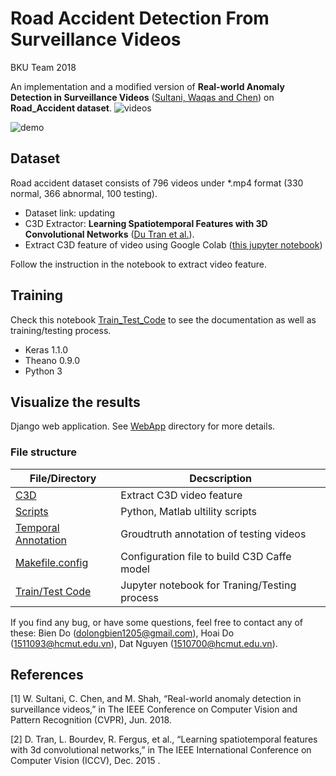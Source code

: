 # Road Accident Detection From Surveillance Videos 
BKU Team 2018

An implementation and a modified version of **Real-world Anomaly Detection in Surveillance Videos** ([Sultani, Waqas and Chen][realworld]) on **Road_Accident dataset**.
![videos](/WebApp/staticfiles/images/roadaccident.png)

![demo](/WebApp/media/gifs/demo.gif)
## Dataset

Road accident dataset consists of 796 videos under *.mp4 format (330 normal, 366 abnormal, 100 testing). 
  - Dataset link: updating
  - C3D Extractor: **Learning Spatiotemporal Features with 3D Convolutional Networks** ([Du Tran et al.][c3d]).
  - Extract C3D feature of video using Google Colab ([this jupyter notebook](https://github.com/dolongbien/HumanBehaviorBKU/blob/master/C3D/C3DV0.ipynb))

Follow the instruction in the notebook to extract video feature. 

## Training

Check this notebook [Train_Test_Code](https://github.com/dolongbien/HumanBehaviorBKU/blob/master/TrainTest_Code.ipynb) to see the documentation as well as training/testing process.
* Keras 1.1.0
* Theano 0.9.0
* Python 3

## Visualize the results

Django web application. See [WebApp](https://github.com/dolongbien/HumanBehaviorBKU/tree/master/WebApp) directory for more details.

### File structure

| File/Directory | Decscription |
| ------ | ------ |
| [C3D][c3dfolder] | Extract C3D video feature |
| [Scripts][scripts] |Python, Matlab ultility scripts |
| [Temporal Annotation][annotation] | Groudtruth annotation of testing videos |
| [Makefile.config][makefile] |Configuration file to build C3D Caffe model|
| [Train/Test Code][traintestcode] | Jupyter notebook for Traning/Testing process |

If you find any bug, or have some questions, feel free to contact any of these: Bien Do (dolongbien1205@gmail.com), Hoai Do (1511093@hcmut.edu.vn), Dat Nguyen (1510700@hcmut.edu.vn).

## References

[1] W. Sultani, C. Chen, and M. Shah, “Real-world anomaly detection in surveillance videos,” in The IEEE Conference on
Computer Vision and Pattern Recognition (CVPR), Jun. 2018.

[2] D. Tran, L. Bourdev, R. Fergus, et al., “Learning spatiotemporal features with 3d convolutional networks,” in The IEEE
International Conference on Computer Vision (ICCV), Dec. 2015 .



   [realworld]: <https://arxiv.org/pdf/1801.04264.pdf>
   [c3d]: <https://arxiv.org/pdf/1412.0767.pdf>
   [c3dfolder]: <https://github.com/dolongbien/HumanBehaviorBKU/tree/master/C3D>
   [scripts]: <https://github.com/dolongbien/HumanBehaviorBKU/tree/master/Scripts>
   [annotation]: <https://github.com/dolongbien/HumanBehaviorBKU/tree/master/Temporal_Annotations>
   [makefile]: <https://github.com/dolongbien/HumanBehaviorBKU/blob/master/Makefile.config>
   [traintestcode]: <https://github.com/markdown-it/markdown-it>
